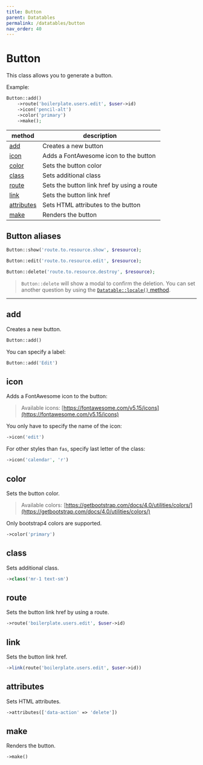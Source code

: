```yaml
---
title: Button
parent: Datatables
permalink: /datatables/button
nav_order: 40
---
```


# Button

This class allows you to generate a button.

Example:

```php
Button::add()
    ->route('boilerplate.users.edit', $user->id)
    ->icon('pencil-alt')
    ->color('primary')
    ->make(); 
```

| method | description |
| --- | --- |
| [add](#add) | Creates a new button |
| [icon](#icon) | Adds a FontAwesome icon to the button |
| [color](#color) | Sets the button color |
| [class](#class) | Sets additional class |
| [route](#route) | Sets the button link href by using a route |
| [link](#link) | Sets the button link href |
| [attributes](#attributes) | Sets HTML attributes to the button |
| [make](#make) | Renders the button |

## Button aliases

```php
Button::show('route.to.resource.show', $resource);
```

```php
Button::edit('route.to.resource.edit', $resource);
```

```php
Button::delete('route.to.resource.destroy', $resource);
```

> `Button::delete` will show a modal to confirm the deletion. You can set another question by using the [`Datatable::locale()` method](options#locale).

---

## add

Creates a new button.

```php
Button::add()
```

You can specify a label:

```php
Button::add('Edit')
```

## icon

Adds a FontAwesome icon to the button:

> Available icons: [https://fontawesome.com/v5.15/icons](https://fontawesome.com/v5.15/icons)
 
You only have to specify the name of the icon:

```php
->icon('edit')
```

For other styles than `fas`, specify last letter of the class: 

```php
->icon('calendar', 'r')
```

## color

Sets the button color.

> Available colors: [https://getbootstrap.com/docs/4.0/utilities/colors/](https://getbootstrap.com/docs/4.0/utilities/colors/)

Only bootstrap4 colors are supported.

```php
->color('primary')
```

## class

Sets additional class.

```php
->class('mr-1 text-sm')
```

## route

Sets the button link href by using a route.

```php
->route('boilerplate.users.edit', $user->id)
```

## link

Sets the button link href.

```php
->link(route('boilerplate.users.edit', $user->id))
```

## attributes

Sets HTML attributes.

```php
->attributes(['data-action' => 'delete'])
```

## make

Renders the button.

```php
->make()
```